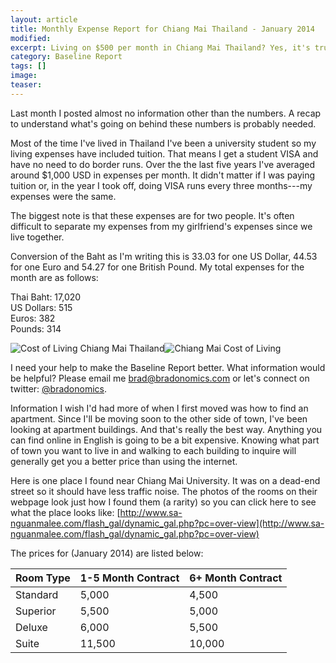 ```yaml
---
layout: article
title: Monthly Expense Report for Chiang Mai Thailand - January 2014
modified:
excerpt: Living on $500 per month in Chiang Mai Thailand? Yes, it's true.
category: Baseline Report
tags: []
image:
teaser:
---
```


Last month I posted almost no information other than the numbers. A recap to understand what's going on behind these numbers is probably needed.

Most of the time I've lived in Thailand I've been a university student so my living expenses have included tuition. That means I get a student VISA and have no need to do border runs. Over the the last five years I've averaged around $1,000 USD in expenses per month. It didn't matter if I was paying tuition or, in the year I took off, doing VISA runs every three months---my expenses were the same.

The biggest note is that these expenses are for two people. It's often difficult to separate my expenses from my girlfriend's expenses since we live together.

Conversion of the Baht as I'm writing this is 33.03 for one US Dollar, 44.53 for one Euro and 54.27 for one British Pound. My total expenses for the month are as follows:

Thai Baht: 17,020<br>
US Dollars: 515<br>
Euros: 382<br>
Pounds: 314

![Cost of Living Chiang Mai Thailand](http://bradonomics.com/baseline-report-january-2014/Chiang-Mai-Spending-Category-List-Jan-2014.jpg)![Chiang Mai Cost of Living](http://bradonomics.com/baseline-report-january-2014/Chiang-Mai-Spending-Graph-Jan-2014.jpg)

I need your help to make the Baseline Report better. What information would be helpful? Please email me brad@bradonomics.com or let's connect on twitter: [@bradonomics](https://twitter.com/bradonomics).

Information I wish I'd had more of when I first moved was how to find an apartment. Since I'll be moving soon to the other side of town, I've been looking at apartment buildings. And that's really the best way. Anything you can find online in English is going to be a bit expensive. Knowing what part of town you want to live in and walking to each building to inquire will generally get you a better price than using the internet.

Here is one place I found near Chiang Mai University. It was on a dead-end street so it should have less traffic noise. The photos of the rooms on their webpage look just how I found them (a rarity) so you can click here to see what the place looks like: [http://www.sa-nguanmalee.com/flash_gal/dynamic_gal.php?pc=over-view](http://www.sa-nguanmalee.com/flash_gal/dynamic_gal.php?pc=over-view)

The prices for (January 2014) are listed below:

|Room Type  |1-5 Month Contract|6+ Month Contract|
|-----------|------------------|-----------------|
|Standard   |5,000             |4,500            |
|Superior   |5,500             |5,000            |
|Deluxe     |6,000             |5,500            |
|Suite      |11,500            |10,000           |